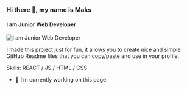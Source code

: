 ### Hi there 👋, my name is Maks
#### I am Junior Web Developer
![I am Junior Web Developer](https://cdn.pixabay.com/photo/2016/11/30/20/58/programming-1873854_960_720.png)

I made this project just for fun, it allows you to create nice and simple GitHub Readme files that you can copy/paste and use in your profile.

Skills: REACT / JS / HTML / CSS

- 🔭 I’m currently working on this page. 





